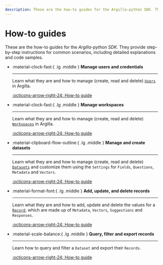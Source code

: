 ```yaml
---
description: These are the how-to guides for the Argilla-python SDK. They provide step-by-step instructions for common scenarios, including detailed explanations and code samples.
---
```


# How-to guides

These are the how-to guides for the *Argilla-python SDK*. They provide step-by-step instructions for common scenarios, including detailed explanations and code samples.

<div class="grid cards" markdown>

-   :material-clock-fast:{ .lg .middle } __Manage users and credentials__

    ---

    Learn what they are and how to manage (create, read and delete) [`Users`](user.md) in Argilla.

    [:octicons-arrow-right-24: How-to guide](user.md)

-   :material-clock-fast:{ .lg .middle } __Manage workspaces__

    ---

    Learn what they are and how to manage (create, read and delete) [`Workspaces`](workspace.md) in Argilla.

    [:octicons-arrow-right-24: How-to guide](workspace.md)

-   :material-clipboard-flow-outline:{ .lg .middle } __Manage and create datasets__

    ---

    Learn what they are and how to manage (create, read and delete) [`Datasets`](dataset.md) and customize them using the `Settings` for `Fields`, `Questions`,  `Metadata` and `Vectors`.

    [:octicons-arrow-right-24: How-to guide](dataset.md)

-   :material-format-font:{ .lg .middle } __Add, update, and delete records__

    ---

    Learn what they are and how to add, update and delete the values for a [`Record`](record.md), which are made up of `Metadata`, `Vectors`, `Suggestions` and `Responses`.

    [:octicons-arrow-right-24: How-to guide](record.md)

-   :material-scale-balance:{ .lg .middle } __Query, filter and export records__

    ---

    Learn how to query and filter a `Dataset` and export their `Records`.

    [:octicons-arrow-right-24: How-to guide](query_export.md)

<!-- -   :material-scale-balance:{ .lg .middle } __Distribute annotation work__

    ---

    Learn how to distribute [`Records`](#) to [`Users`](#) and [`Workspaces`](#) for managing annotation efforts the way you require.

    [:octicons-arrow-right-24: License](#)

-   :material-scale-balance:{ .lg .middle } __Evaluate annotators and models with metrics and KPIs__

    ---

    Learn how to evaluate [`Users`](#) and Models with [`Metrics`](#) and [`KPIs`](#) to ensure the quality of your data, models and annotations.

    [:octicons-arrow-right-24: License](#)

-   :material-scale-balance:{ .lg .middle } __Fine-tune a model__

    ---

    Learn how to fine-tune your own model with [`transformers`](#) and take ownership of your data and models.

    [:octicons-arrow-right-24: License](#) -->

</div>